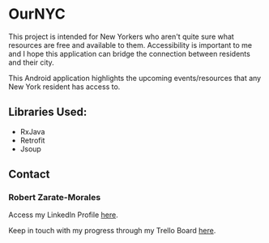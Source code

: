 # OurNYC


This project is intended for New Yorkers who aren't quite sure what resources are free and available to them. Accessibility is important to me and I hope this application can bridge the connection between residents and their city.

This Android application highlights the upcoming events/resources that any New York resident has access to.

<h2>Libraries Used:</h2>
<ul>
<li>RxJava</li>
<li>Retrofit</li>
<li>Jsoup</li>
</ul>

<h2>Contact</h2>
<h3>Robert Zarate-Morales</h3>
Access my LinkedIn Profile <a href="https://www.linkedin.com/in/robert-zarate-morales/">here</a>.

<p>
Keep in touch with my progress through my Trello Board <a href="https://trello.com/invite/b/mvXzukq9/2680d42524b51953957121f3b6592402/robert-solo-project">here</a>.
</p>

